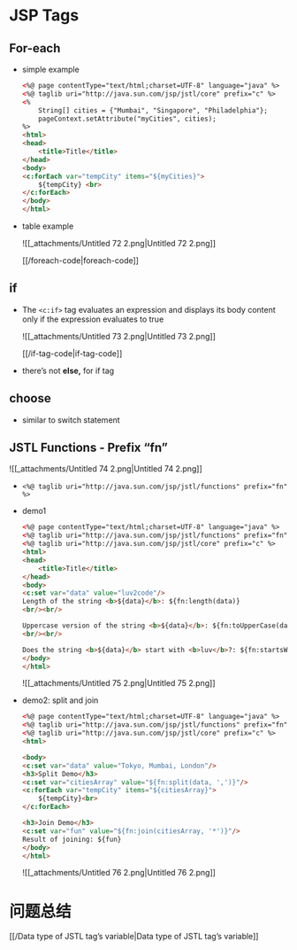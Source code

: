 # JSP Tags

## For-each

- simple example
    
    ```HTML
    <%@ page contentType="text/html;charset=UTF-8" language="java" %>
    <%@ taglib uri="http://java.sun.com/jsp/jstl/core" prefix="c" %>
    <%
        String[] cities = {"Mumbai", "Singapore", "Philadelphia"};
        pageContext.setAttribute("myCities", cities);
    %>
    <html>
    <head>
        <title>Title</title>
    </head>
    <body>
    <c:forEach var="tempCity" items="${myCities}">
        ${tempCity} <br>
    </c:forEach>
    </body>
    </html>
    ```
    
- table example
    
    ![[_attachments/Untitled 72 2.png|Untitled 72 2.png]]
    
    [[/foreach-code|foreach-code]]
    

## if

- The `<c:if>` tag evaluates an expression and displays its body content only if the expression evaluates to true
    
    ![[_attachments/Untitled 73 2.png|Untitled 73 2.png]]
    
    [[/if-tag-code|if-tag-code]]
    
- there’s not **else,** for if tag

## choose

- similar to switch statement

## JSTL Functions - Prefix “fn”

![[_attachments/Untitled 74 2.png|Untitled 74 2.png]]

- `<%@ taglib uri="http://java.sun.com/jsp/jstl/functions" prefix="fn" %>`
- demo1
    
    ```HTML
    <%@ page contentType="text/html;charset=UTF-8" language="java" %>
    <%@ taglib uri="http://java.sun.com/jsp/jstl/functions" prefix="fn" %>
    <%@ taglib uri="http://java.sun.com/jsp/jstl/core" prefix="c" %>
    <html>
    <head>
        <title>Title</title>
    </head>
    <body>
    <c:set var="data" value="luv2code"/>
    Length of the string <b>${data}</b>: ${fn:length(data)}
    <br/><br/>
    
    Uppercase version of the string <b>${data}</b>: ${fn:toUpperCase(data)}
    <br/><br/>
    
    Does the string <b>${data}</b> start with <b>luv</b>?: ${fn:startsWith(data, "luv")}
    </body>
    </html>
    ```
    
    ![[_attachments/Untitled 75 2.png|Untitled 75 2.png]]
    
- demo2: split and join
    
    ```HTML
    <%@ page contentType="text/html;charset=UTF-8" language="java" %>
    <%@ taglib uri="http://java.sun.com/jsp/jstl/functions" prefix="fn" %>
    <%@ taglib uri="http://java.sun.com/jsp/jstl/core" prefix="c" %>
    <html>
    
    <body>
    <c:set var="data" value="Tokyo, Mumbai, London"/>
    <h3>Split Demo</h3>
    <c:set var="citiesArray" value="${fn:split(data, ',')}"/>
    <c:forEach var="tempCity" items="${citiesArray}">
        ${tempCity}<br>
    </c:forEach>
    
    <h3>Join Demo</h3>
    <c:set var="fun" value="${fn:join(citiesArray, '*')}"/>
    Result of joining: ${fun}
    </body>
    </html>
    ```
    
    ![[_attachments/Untitled 76 2.png|Untitled 76 2.png]]
    

# 问题总结

[[/Data type of JSTL tag’s variable|Data type of JSTL tag’s variable]]